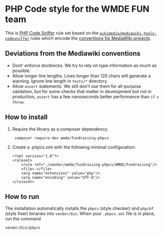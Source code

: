 # PHP Code style for the WMDE FUN team

This is [PHP Code Sniffer](https://github.com/squizlabs/PHP_CodeSniffer) rule set based on the
[`wikimedia/mediawiki-tools-codesniffer`](https://github.com/wikimedia/mediawiki-tools-codesniffer)
rules which encode the [conventions for MediaWiki
projects](https://www.mediawiki.org/wiki/Manual:Coding_conventions/PHP).

## Deviations from the Mediawiki conventions

* Dont' enforce docblocks. We try to rely on type information as much as
  possible.
* Allow longer line lengths. Lines longer than 120 chars will generate a
  warning. Ignore line length in `tests/*` directory.
* Allow `assert` statements. We still don't use them for all-purpose
  validation, but for some checks that matter in development but not in
  production, `assert` has a few nanoseconds better performance than
  `if` + `throw`.

## How to install

1. Require the library as a composer dependency:

		composer require-dev wmde/fundraising-phpcs


2. Create a .phpcs.xml with the following minimal configuration:

    ```
    <?xml version="1.0"?>
    <ruleset>
    	<rule ref="./vendor/wmde/fundraising-phpcs/WMDE/Fundraising"/>
    	<file>.</file>
    	<arg name="extensions" value="php"/>
    	<arg name="encoding" value="UTF-8"/>
    </ruleset>
    ```
	
## How to run

The installation automatically installs the `phpcs` (style checker) and
`phpcbf` (style fixer) binaries into `vendor/bin`. When your `.phpcs.xml`
file is in place, run the command

	vendor/bin/phpcs
	

